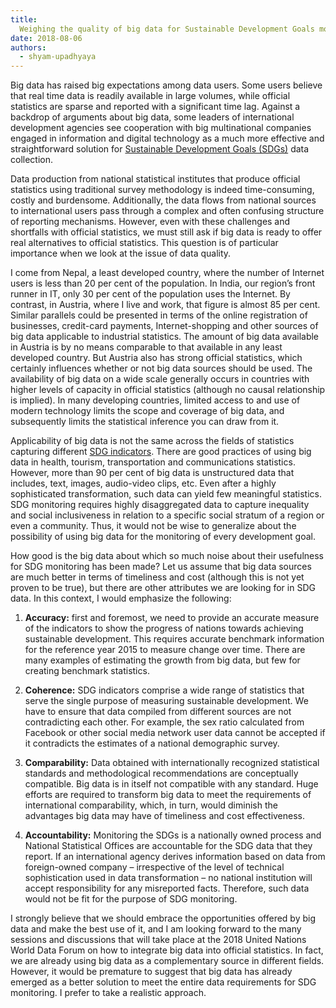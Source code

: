 ```yaml
---
title:
  Weighing the quality of big data for Sustainable Development Goals monitoring
date: 2018-08-06
authors:
  - shyam-upadhyaya
---
```


Big data has raised big expectations among data users. Some users believe that
real time data is readily available in large volumes, while official statistics
are sparse and reported with a significant time lag. Against a backdrop of
arguments about big data, some leaders of international development agencies see
cooperation with big multinational companies engaged in information and digital
technology as a much more effective and straightforward solution for
[Sustainable Development Goals (SDGs)](https://sustainabledevelopment.un.org/sdgs)
data collection.

Data production from national statistical institutes that produce official
statistics using traditional survey methodology is indeed time-consuming, costly
and burdensome. Additionally, the data flows from national sources to
international users pass through a complex and often confusing structure of
reporting mechanisms. However, even with these challenges and shortfalls with
official statistics, we must still ask if big data is ready to offer real
alternatives to official statistics. This question is of particular importance
when we look at the issue of data quality.

I come from Nepal, a least developed country, where the number of Internet users
is less than 20 per cent of the population. In India, our region’s front runner
in IT, only 30 per cent of the population uses the Internet. By contrast, in
Austria, where I live and work, that figure is almost 85 per cent. Similar
parallels could be presented in terms of the online registration of businesses,
credit-card payments, Internet-shopping and other sources of big data applicable
to industrial statistics. The amount of big data available in Austria is by no
means comparable to that available in any least developed country. But Austria
also has strong official statistics, which certainly influences whether or not
big data sources should be used. The availability of big data on a wide scale
generally occurs in countries with higher levels of capacity in official
statistics (although no causal relationship is implied). In many developing
countries, limited access to and use of modern technology limits the scope and
coverage of big data, and subsequently limits the statistical inference you can
draw from it.

Applicability of big data is not the same across the fields of statistics
capturing different
[SDG indicators](https://unstats.un.org/sdgs/indicators/indicators-list/). There
are good practices of using big data in health, tourism, transportation and
communications statistics. However, more than 90 per cent of big data is
unstructured data that includes, text, images, audio-video clips, etc. Even
after a highly sophisticated transformation, such data can yield few meaningful
statistics. SDG monitoring requires highly disaggregated data to capture
inequality and social inclusiveness in relation to a specific social stratum of
a region or even a community. Thus, it would not be wise to generalize about the
possibility of using big data for the monitoring of every development goal.

How good is the big data about which so much noise about their usefulness for
SDG monitoring has been made? Let us assume that big data sources are much
better in terms of timeliness and cost (although this is not yet proven to be
true), but there are other attributes we are looking for in SDG data. In this
context, I would emphasize the following:

1. **Accuracy:** first and foremost, we need to provide an accurate measure of
   the indicators to show the progress of nations towards achieving sustainable
   development. This requires accurate benchmark information for the reference
   year 2015 to measure change over time. There are many examples of estimating
   the growth from big data, but few for creating benchmark statistics.

1. **Coherence:** SDG indicators comprise a wide range of statistics that serve
   the single purpose of measuring sustainable development. We have to ensure
   that data compiled from different sources are not contradicting each other.
   For example, the sex ratio calculated from Facebook or other social media
   network user data cannot be accepted if it contradicts the estimates of a
   national demographic survey.

1. **Comparability:** Data obtained with internationally recognized statistical
   standards and methodological recommendations are conceptually compatible. Big
   data is in itself not compatible with any standard. Huge efforts are required
   to transform big data to meet the requirements of international
   comparability, which, in turn, would diminish the advantages big data may
   have of timeliness and cost effectiveness.

1. **Accountability:** Monitoring the SDGs is a nationally owned process and
   National Statistical Offices are accountable for the SDG data that they
   report. If an international agency derives information based on data from
   foreign-owned company – irrespective of the level of technical sophistication
   used in data transformation – no national institution will accept
   responsibility for any misreported facts. Therefore, such data would not be
   fit for the purpose of SDG monitoring.

I strongly believe that we should embrace the opportunities offered by big data
and make the best use of it, and I am looking forward to the many sessions and
discussions that will take place at the 2018 United Nations World Data Forum on
how to integrate big data into official statistics. In fact, we are already
using big data as a complementary source in different fields. However, it would
be premature to suggest that big data has already emerged as a better solution
to meet the entire data requirements for SDG monitoring. I prefer to take a
realistic approach.
